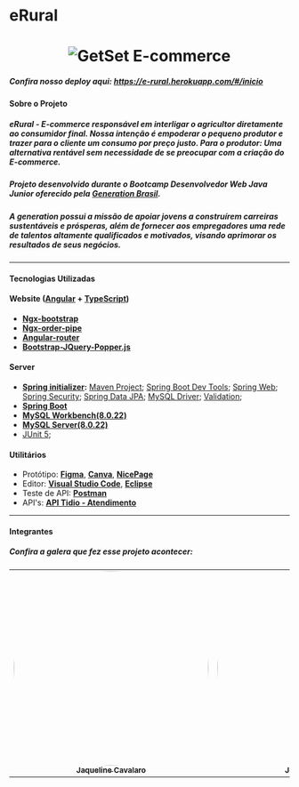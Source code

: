 
# **eRural**



<h1 align="center">
    <img alt="GetSet E-commerce" href="#" src="https://i.imgur.com/C3I9uoZ.png" />
</h1>

##### Confira nosso deploy aqui: https://e-rural.herokuapp.com/#/inicio



####  Sobre o Projeto

##### eRural - E-commerce responsável em interligar o agricultor diretamente ao consumidor final. Nossa intenção é empoderar o pequeno produtor e trazer para o cliente um consumo por preço justo. Para o produtor: Uma alternativa rentável sem necessidade de se preocupar com a criação do E-commerce. 

##### Projeto desenvolvido durante o **Bootcamp Desenvolvedor Web Java Junior** oferecido pela [Generation Brasil](https://brazil.generation.org/).
##### A generation possui a missão de apoiar jovens a construírem carreiras sustentáveis e prósperas, além de fornecer aos empregadores uma rede de talentos altamente qualificados e motivados, visando aprimorar os resultados de seus negócios.

---

#### Tecnologias Utilizadas


#### **Website**  ([Angular](https://angular.io/)  +  [TypeScript](https://www.typescriptlang.org/))

-   **[Ngx-bootstrap](https://valor-software.com/ngx-bootstrap/#/)**
-   **[Ngx-order-pipe](https://www.npmjs.com/package/ngx-order-pipe)**
-   **[Angular-router](https://angular.io/api/router)**
-   **[Bootstrap-JQuery-Popper.js]()**


#### **Server**  

- **[Spring initializer](https://start.spring.io/):**
  [Maven Project](https://www.baeldung.com/spring-with-maven);
  [Spring Boot Dev Tools](https://docs.spring.io/spring-boot/docs/1.5.16.RELEASE/reference/html/using-boot-devtools.html);
  [Spring Web](https://spring.io/guides/gs/spring-boot/);
  [Spring Security](https://spring.io/projects/spring-security#overview);
  [Spring Data JPA](https://docs.spring.io/spring-data/jpa/docs/current/reference/html/#reference);
  [MySQL Driver](https://www.baeldung.com/java-connect-mysql);
  [Validation](https://www.baeldung.com/spring-boot-bean-validation);
-   **[Spring Boot](https://spring.io/projects/spring-boot)**
-   **[MySQL Workbench(8.0.22)](https://dev.mysql.com/downloads/workbench/)**
-   **[MySQL Server(8.0.22)](https://dev.mysql.com/downloads/mysql/)**
-  [JUnit 5](https://junit.org/junit5/);



#### **Utilitários**

-   Protótipo:  **[Figma](https://www.figma.com/)**, **[Canva](https://www.canva.com/pt_br/)**, **[NicePage](https://nicepage.com/)**
-   Editor:  **[Visual Studio Code](https://code.visualstudio.com/)**, **[Eclipse](https://www.eclipse.org/)**
-   Teste de API:  **[Postman](https://www.postman.com/)**
-   API's:  **[API Tidio - Atendimento](https://www.tidio.com/)**


---

####  Integrantes

##### Confira a galera que fez esse projeto acontecer:

<table>
  <tr>
    <td align="center"><a href="https://github.com/jaquelinecavalaro"><img style="border-radius: 50%;" src="https://i.imgur.com/qLhhCsp.png" height="350px;" width="350px;" alt=""/><br /><sub><b>Jaqueline Cavalaro</b></sub></a><br /></td>
    <td align="center"><a href="https://github.com/jessica403"><img style="border-radius: 50%;" src="https://i.imgur.com/qSruIMU.png" width="350px;" alt=""/><br /><sub><b>Jessica Siqueira</b></sub></a><br /></a></td>
    <td align="center"><a href="https://github.com/Palmirafilipe"><img style="border-radius: 50%;" src="https://i.imgur.com/RhwQKNx.png" width="350px;" alt=""/><br /><sub><b>Palmira Filipe</b></sub></a><br /></td>
    <td align="center"><a href="https://github.com/WellingtonSB?tab=repositories"><img style="border-radius: 50%;" src="https://i.imgur.com/Nk3nlHi.png" width="350px;" alt=""/><br /><sub><b>Wellington Bezerra </b></sub></a><br /></td>
    <td align="center"><a href="https://github.com/yurirampazo"><img style="border-radius: 50%;" src="https://i.imgur.com/Rx1xFcK.png" width="350px;" alt=""/><br /><sub><b>Yuri Rampazo</b></sub></a><br /></td> 
    </tr>
</table>

